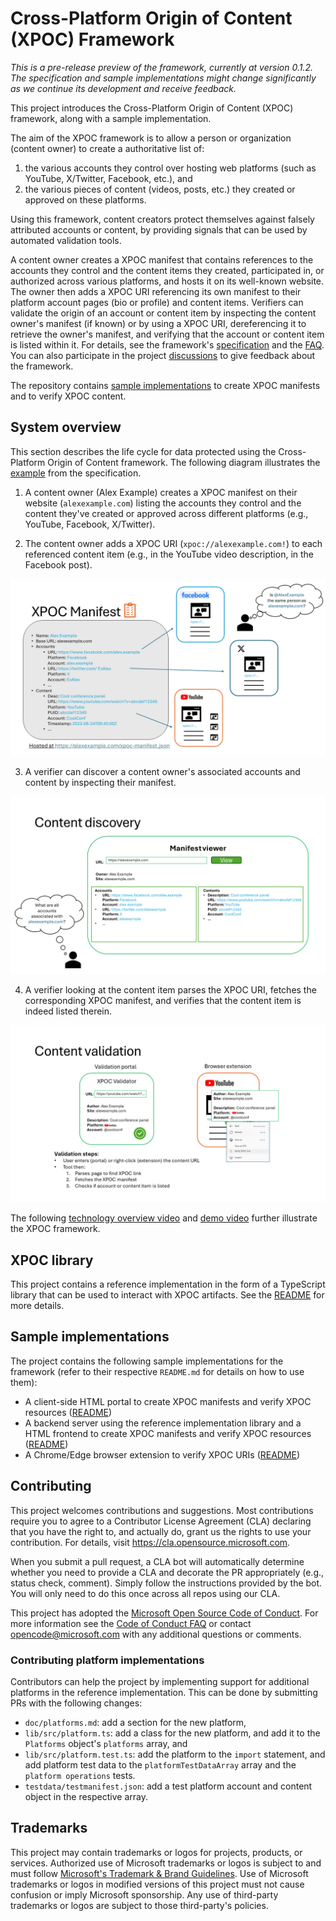 # Cross-Platform Origin of Content (XPOC) Framework

_This is a pre-release preview of the framework, currently at version 0.1.2. The specification and sample implementations might change significantly as we continue its development and receive feedback._

This project introduces the Cross-Platform Origin of Content (XPOC) framework, along with a sample implementation.

The aim of the XPOC framework is to allow a person or organization (content owner) to create a authoritative list of:  

1. the various accounts they control over hosting web platforms (such as YouTube, X/Twitter, Facebook, etc.), and
2. the various pieces of content (videos, posts, etc.) they created or approved on these platforms.

Using this framework, content creators protect themselves against falsely attributed accounts or content, by providing signals that can be used by automated validation tools.

A content owner creates a XPOC manifest that contains references to the accounts they control and the content items they created, participated in, or authorized across various platforms, and hosts it on its well-known website. The owner then adds a XPOC URI referencing its own manifest to their platform account pages (bio or profile) and content items. Verifiers can validate the origin of an account or content item by inspecting the content owner's manifest (if known) or by using a XPOC URI, dereferencing it to retrieve the owner's manifest, and verifying that the account or content item is listed within it. For details, see the framework's [specification](./doc//xpoc-specification.md) and the [FAQ](./doc/FAQ.md). You can also participate in the project [discussions](https://github.com/microsoft/xpoc-framework/discussions) to give feedback about the framework.

The repository contains [sample implementations](#sample-implementations) to create XPOC manifests and to verify XPOC content.

## System overview

This section describes the life cycle for data protected using the Cross-Platform Origin of Content framework. The following diagram illustrates the [example](./doc/xpoc-specification.md#example) from the specification.

1. A content owner (Alex Example) creates a XPOC manifest on their website (`alexexample.com`) listing the accounts they control and the content they've created or approved across different platforms (e.g., YouTube, Facebook, X/Twitter).

2. The content owner adds a XPOC URI (`xpoc://alexexample.com!`) to each referenced content item (e.g., in the YouTube video description, in the Facebook post).

![XPOC manifest](./doc/xpoc_manifest.PNG)

3. A verifier can discover a content owner's associated accounts and content by inspecting their manifest.

![XPOC discovery](./doc/xpoc_discovery.PNG)

4. A verifier looking at the content item parses the XPOC URI, fetches the corresponding XPOC manifest, and verifies that the content item is indeed listed therein.

![XPOC validation](./doc/xpoc_validation.PNG)

The following [technology overview video](https://www.youtube.com/watch?v=G9OGrOpNif8) and [demo video](https://www.youtube.com/watch?v=PNn_ex_J-YA) further illustrate the XPOC framework.

## XPOC library

This project contains a reference implementation in the form of a TypeScript library that can be used to interact with XPOC artifacts. See the [README](./lib/README.md) for more details.

## Sample implementations

The project contains the following sample implementations for the framework (refer to their respective `README.md` for details on how to use them):

-   A client-side HTML portal to create XPOC manifests and verify XPOC resources ([README](./samples/client-side-html/README.md))
-   A backend server using the reference implementation library and a HTML frontend to create XPOC manifests and verify XPOC resources ([README](./samples/server-backend/README.md))
-   A Chrome/Edge browser extension to verify XPOC URIs ([README](./samples/browser-extension/README.md))

## Contributing

This project welcomes contributions and suggestions. Most contributions require you to agree to a
Contributor License Agreement (CLA) declaring that you have the right to, and actually do, grant us
the rights to use your contribution. For details, visit https://cla.opensource.microsoft.com.

When you submit a pull request, a CLA bot will automatically determine whether you need to provide
a CLA and decorate the PR appropriately (e.g., status check, comment). Simply follow the instructions
provided by the bot. You will only need to do this once across all repos using our CLA.

This project has adopted the [Microsoft Open Source Code of Conduct](https://opensource.microsoft.com/codeofconduct/).
For more information see the [Code of Conduct FAQ](https://opensource.microsoft.com/codeofconduct/faq/) or
contact [opencode@microsoft.com](mailto:opencode@microsoft.com) with any additional questions or comments.

### Contributing platform implementations

Contributors can help the project by implementing support for additional platforms in the reference implementation.
This can be done by submitting PRs with the following changes:

-    `doc/platforms.md`: add a section for the new platform,
-    `lib/src/platform.ts`: add a class for the new platform, and add it to the `Platforms` object's `platforms` array, and
-    `lib/src/platform.test.ts`: add the platform to the `import` statement, and add platform test data to the `platformTestDataArray` array and the `platform operations` tests.
-    `testdata/testmanifest.json`: add a test platform account and content object in the respective array.

## Trademarks

This project may contain trademarks or logos for projects, products, or services. Authorized use of Microsoft
trademarks or logos is subject to and must follow
[Microsoft's Trademark & Brand Guidelines](https://www.microsoft.com/en-us/legal/intellectualproperty/trademarks/usage/general).
Use of Microsoft trademarks or logos in modified versions of this project must not cause confusion or imply Microsoft sponsorship.
Any use of third-party trademarks or logos are subject to those third-party's policies.
